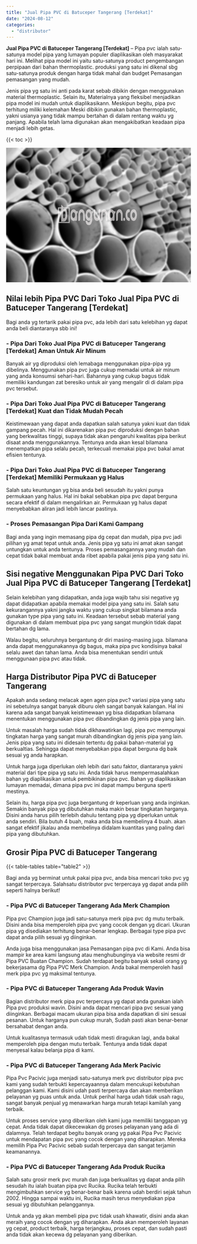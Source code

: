 ```yaml
---
title: "Jual Pipa PVC di Batuceper Tangerang [Terdekat]"
date: "2024-08-12"
categories: 
  - "distributor"
---
```


**Jual Pipa PVC di Batuceper Tangerang \[Terdekat\]** – Pipa pvc ialah satu-satunya model pipa yang lumayan populer diaplikasikan oleh masyarakat hari ini. Melihat pipa model ini yaitu satu-satunya product pengembangan perpipaan dari bahan thermoplastic. produksi yang satu ini dikenal sbg satu-satunya produk dengan harga tidak mahal dan budget Pemasangan pemasangan yang mudah.

Jenis pipa yg satu ini anti pada karat sebab dibikin dengan menggunakan material thermoplastic. Selain itu, Materialnya yang fleksibel menjadikan pipa model ini mudah untuk diaplikasikann. Meskipun begitu, pipa pvc terhitung miliki kelemahan Meski dibikin gunakan bahan thermoplastic, yakni usianya yang tidak mampu bertahan di dalam rentang waktu yg panjang. Apabila telah lama digunakan akan mengakibatkan keadaan pipa menjadi lebih getas.

{{< toc >}}

![Jual Pipa PVC di Batuceper Tangerang [Terdekat]](/images/jaul-pipa-pvc-58.png)

## Nilai lebih Pipa PVC Dari Toko Jual Pipa PVC di Batuceper Tangerang \[Terdekat\]

Bagi anda yg tertarik pakai pipa pvc, ada lebih dari satu kelebihan yg dapat anda beli diantaranya sbb ini!

### \- Pipa Dari Toko Jual Pipa PVC di Batuceper Tangerang \[Terdekat\] Aman Untuk Air Minum

Banyak air yg diproduksi oleh lemabaga menggunakan pipa-pipa yg dibelinya. Menggunakan pipa pvc juga cukup memadai untuk air minum yang anda konsumsi sehari-hari. Bahannya yang cukup bagus tidak memiliki kandungan zat beresiko untuk air yang mengalir di di dalam pipa pvc tersebut.

### \- Pipa Dari Toko Jual Pipa PVC di Batuceper Tangerang \[Terdekat\] Kuat dan Tidak Mudah Pecah

Keistimewaan yang dapat anda dapatkan salah satunya yakni kuat dan tidak gampang pecah. Hal ini dikarenakan pipa pvc diproduksi dengan bahan yang berkwalitas tinggi, supaya tidak akan pengaruhi kwalitas pipa berikut disaat anda menggunakannya. Tentunya anda akan kesal bilamana menempatkan pipa selalu pecah, terkecuali memakai pipa pvc bakal amat efisien tentunya.

### \- Pipa Dari Toko Jual Pipa PVC di Batuceper Tangerang \[Terdekat\] Memiliki Permukaan yg Halus

Salah satu keuntungan yg bisa anda beli sesudah itu yakni punya permukaan yang halus. Hal ini bakal sebabkan pipa pvc dapat berguna secara efektif di dalam mengalirkan air. Permukaan yg halus dapat menyebabkan aliran jadi lebih lancar pastinya.

### \- Proses Pemasangan Pipa Dari Kami Gampang

Bagi anda yang ingin memasang pipa dg cepat dan mudah, pipa pvc jadi pilihan yg amat tepat untuk anda. Jenis pipa yg satu ini amat akan sangat untungkan untuk anda tentunya. Proses pemasangannya yang mudah dan cepat tidak bakal membuat anda ribet apabila pakai jenis pipa yang satu ini.

## Sisi negative Menggunakan Pipa PVC Dari Toko Jual Pipa PVC di Batuceper Tangerang \[Terdekat\]

Selain kelebihan yang didapatkan, anda juga wajib tahu sisi negative yg dapat didapatkan apabila memakai model pipa yang satu ini. Salah satu kekurangannya yakni jangka waktu yang cukup singkat bilamana anda gunakan type pipa yang satu ini. Keadaan tersebut sebab material yang digunakan di dalam membuat pipa pvc yang sangat mungkin tidak dapat bertahan dg lama.

Walau begitu, seluruhnya bergantung dr diri masing-masing juga. bilamana anda dapat menggunakannya dg bagus, maka pipa pvc kondisinya bakal selalu awet dan tahan lama. Anda bisa menentukan sendiri untuk menggunaan pipa pvc atau tidak.

## Harga Distributor Pipa PVC di Batuceper Tangerang

Apakah anda sedang melacak agen agen pipa pvc? variasi pipa yang satu ini sebetulnya sangat banyak diburu oleh sangat banyak kalangan. Hal ini karena ada sangat banyak keistimewaan yg bisa didapatkan bilamana menentukan menggunakan pipa pvc dibandingkan dg jenis pipa yang lain.

Untuk masalah harga sudah tidak dikhawatirkan lagi, pipa pvc mempunyai tingkatan harga yang sangat murah dibandingkan dg jenis pipa yang lain. Jenis pipa yang satu ini didesain tertentu dg pakai bahan-material yg berkualtias. Sehingga dapat menyebabkan pipa dapat berguna dg baik sesuai yg anda harapkan.

Untuk harga juga diperlukan oleh lebih dari satu faktor, diantaranya yakni material dari tipe pipa yg satu ini. Anda tidak harus mempermasalahkan bahan yg diaplikasikan untuk pembikinan pipa pvc. Bahan yg diaplikasikan lumayan memadai, dimana pipa pvc ini dapat mampu berguna sperti mestinya.

Selain itu, harga pipa pvc juga bergantung dr keperluan yang anda inginkan. Semakin banyak pipa yg dibutuhkan maka makin besar tingkatan harganya. Disini anda harus pilih terlebih dahulu tentang pipa yg diperlukan untuk anda sendiri. Bila butuh 4 buah, maka anda bisa membelinya 4 buah. akan sangat efektif jikalau anda membelinya didalam kuantitas yang paling dari pipa yang dibutuhkan.

## Grosir Pipa PVC di Batuceper Tangerang

{{< table-tables table="table2" >}}

Bagi anda yg berminat untuk pakai pipa pvc, anda bisa mencari toko pvc yg sangat terpercaya. Salahsatu distributor pvc terpercaya yg dapat anda pilih seperti halnya berikut!

### \- Pipa PVC di Batuceper Tangerang Ada Merk Champion

Pipa pvc Champion juga jadi satu-satunya merk pipa pvc dg mutu terbaik. Disini anda bisa memperoleh pipa pvc yang cocok dengan yg dicari. Ukuran pipa yg disediakan terhitung benar-benar lengkap. Berbagai type pipa pvc dapat anda pilih sesuai yg diinginkan.

Anda juga bisa menggunakan jasa Pemasangan pipa pvc di Kami. Anda bisa mampir ke area kami langsung atau menghubunginya via website resmi dr Pipa PVC Buatan Champion. Sudah terdapat begitu banyak sekali orang yg bekerjasama dg Pipa PVC Merk Champion. Anda bakal memperoleh hasil merk pipa pvc yg maksimal tentunya.

### \- Pipa PVC di Batuceper Tangerang Ada Produk Wavin

Bagian distributor merk pipa pvc terpercaya yg dapat anda gunakan ialah Pipa pvc produksi wavin. Disini anda dapat mencari pipa pvc sesuai yang diinginkan. Berbagai macam ukuran pipa bisa anda dapatkan di sini sesuai pesanan. Untuk harganya pun cukup murah, Sudah pasti akan benar-benar bersahabat dengan anda.

Untuk kualitasnya termasuk udah tidak mesti diragukan lagi, anda bakal memperoleh pipa dengan mutu terbaik. Tentunya anda tidak dapat menyesal kalau belanja pipa di kami.

### \- Pipa PVC di Batuceper Tangerang Ada Merk Pacivic

Pipa Pvc Pacivic juga menjadi satu-satunya merk pvc distributor pipa pvc kami yang sudah terbukti kepercayaannya dalam mencukupi kebutuhan pelanggan kami. Kami disini udah pasti terpercaya dan akan memberikan pelayanan yg puas untuk anda. Untuk perihal harga udah tidak usah ragu, sangat banyak penjual yg menawarkan harga murah tetapi kamilah yang terbaik.

Untuk proses service yang diberikan oleh kami juga memiliki tanggapan yg cepat. Anda tidak dapat dikecewakan dg proses pelayanan yang ada di dalamnya. Telah terdapat begitu banyak orang yg pakai Pipa Pvc Pacivic untuk mendapatan pipa pvc yang cocok dengan yang diharapkan. Mereka memilih Pipa Pvc Pacivic sebab sudah terpercaya dan sangat terjamin keamanannya.

### \- Pipa PVC di Batuceper Tangerang Ada Produk Rucika

Salah satu grosir merk pvc murah dan juga berkualitas yg dapat anda pilih sesudah itu ialah buatan pipa pvc Rucika. Rucika telah terbukti mengimbuhkan service yg benar-benar baik karena udah berdiri sejak tahun 2002. Hingga sampai waktu ini, Rucika masih terus menyediakan pipa sesuai yg dibutuhkan pelanggannya.

Untuk anda yg akan membeli pipa pvc tidak usah khawatir, disini anda akan meraih yang cocok dengan yg diharapkan. Anda akan memperoleh layanan yg cepat, product terbaik, harga terjangkau, proses cepat, dan sudah pasti anda tidak akan kecewa dg pelayanan yang diberikan.
